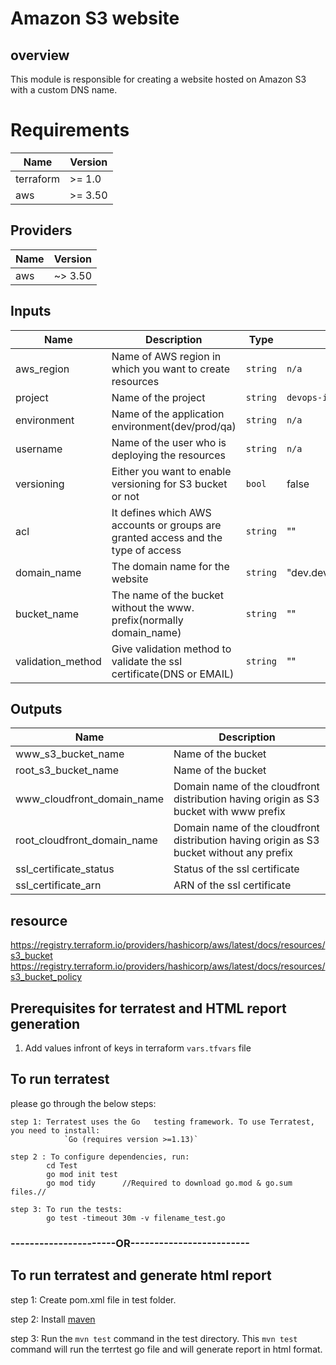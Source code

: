 # Amazon S3 website

## overview

This module is responsible for creating a website hosted on Amazon S3 with a custom DNS name.

# Requirements

| Name | Version |
|------|---------|
| terraform |	>= 1.0 |
| aws |	>= 3.50 |

## Providers

| Name | Version |
|------|---------|
| aws | ~> 3.50 |

## Inputs

| Name | Description | Type | Default | Required |
|------|-------------|------|---------|:--------:|
| aws_region | Name of AWS region in which you want to create resources | `string` | `n/a` | yes |
| project | Name of the project | `string` | `devops-in-a-box` | yes |
| environment | Name of the application environment(dev/prod/qa) | `string` | `n/a` | yes |
| username | Name of the user who is deploying the resources | `string` | `n/a` | yes |
| versioning | Either you want to enable versioning for S3 bucket or not | `bool` | false | no |
| acl | It defines which AWS accounts or groups are granted access and the type of access | `string` | "" | no |
| domain_name | The domain name for the website | `string` | "dev.devopsinabox.aaic.cc" | yes |
| bucket_name | The name of the bucket without the www. prefix(normally domain_name) | `string` | "" | yes | no |
| validation_method | Give validation method to validate the ssl certificate(DNS or EMAIL) | `string` | "" | yes |




## Outputs
| Name | Description |
|------|-------------|
| www_s3_bucket_name | Name of the bucket  |
| root_s3_bucket_name | Name of the bucket |
| www_cloudfront_domain_name | Domain name of the cloudfront distribution having origin as S3 bucket with www prefix |
| root_cloudfront_domain_name | Domain name of the cloudfront distribution having origin as S3 bucket without any prefix |
| ssl_certificate_status | Status of the ssl certificate |
| ssl_certificate_arn | ARN of the ssl certificate |


## resource

https://registry.terraform.io/providers/hashicorp/aws/latest/docs/resources/s3_bucket
https://registry.terraform.io/providers/hashicorp/aws/latest/docs/resources/s3_bucket_policy

## Prerequisites for terratest and HTML report generation


1. Add values infront of keys in terraform `vars.tfvars` file

## To run terratest

please go through the below steps:
``` 
step 1: Terratest uses the Go   testing framework. To use Terratest, you need to install:
            `Go (requires version >=1.13)`

step 2 : To configure dependencies, run:
        cd Test
        go mod init test
        go mod tidy      //Required to download go.mod & go.sum files.//

step 3: To run the tests:
        go test -timeout 30m -v filename_test.go
```        

### ----------------------OR-------------------------

## To run terratest and generate html report

step 1: Create pom.xml file in test folder.

step 2: Install [maven](https://maven.apache.org/install.html)

step 3: Run the `mvn test` command in  the test directory. This `mvn test` command will run the terrtest go file and will generate report in html format.
